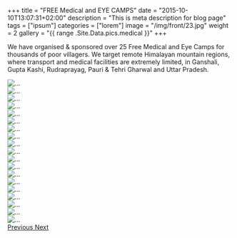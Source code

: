+++
title = "FREE Medical and EYE CAMPS"
date = "2015-10-10T13:07:31+02:00"
description = "This is meta description for blog page"
tags = ["ipsum"]
categories = ["lorem"]
image = "/img/front/23.jpg"
weight = 2
gallery = "{{ range .Site.Data.pics.medical }}"
+++

We have organised & sponsored over 25 Free Medical and Eye Camps for thousands of poor villagers. We target remote Himalayan mountain regions, where transport and medical facilities are extremely limited, in Ganshali, Gupta Kashi, Rudraprayag, Pauri & Tehri Gharwal and Uttar Pradesh.


 <div id="carouselExampleControls" class="carousel slide" data-ride="carousel" >
            <div class="carousel-inner">
              <div class="carousel-item active">
                <img src="/img/FREE Medical and EYE CAMPS/1.jpg" class="d-block w-100" alt="...">
              </div> 
              <div class="carousel-item"> 
                <img src="/img/FREE Medical and EYE CAMPS/2.jpg" class="d-block  w-100" alt="...">
              </div>
              <div class="carousel-item"> 
                <img src="/img/FREE Medical and EYE CAMPS/3.jpg" class="d-block  w-100" alt="...">
              </div>
              <div class="carousel-item"> 
                <img src="/img/FREE Medical and EYE CAMPS/4.jpg" class="d-block  w-100" alt="...">
              </div>
              <div class="carousel-item"> 
                <img src="/img/FREE Medical and EYE CAMPS/5.jpg" class="d-block  w-100" alt="...">
              </div>
              <div class="carousel-item"> 
                <img src="/img/FREE Medical and EYE CAMPS/6.jpg" class="d-block  w-100" alt="...">
              </div>
              <div class="carousel-item"> 
                <img src="/img/FREE Medical and EYE CAMPS/7.jpg" class="d-block  w-100" alt="...">
              </div>
              <div class="carousel-item"> 
                <img src="/img/FREE Medical and EYE CAMPS/8.jpg" class="d-block  w-100" alt="...">
              </div><div class="carousel-item"> 
                <img src="/img/FREE Medical and EYE CAMPS/9.jpg" class="d-block  w-100" alt="...">
              </div><div class="carousel-item"> 
                <img src="/img/FREE Medical and EYE CAMPS/10.jpg" class="d-block  w-100" alt="...">
              </div><div class="carousel-item"> 
                <img src="/img/FREE Medical and EYE CAMPS/11.jpg" class="d-block  w-100" alt="...">
              </div><div class="carousel-item"> 
                <img src="/img/FREE Medical and EYE CAMPS/12.jpg" class="d-block  w-100" alt="...">
              </div><div class="carousel-item"> 
                <img src="/img/FREE Medical and EYE CAMPS/13.jpg" class="d-block  w-100" alt="...">
              </div><div class="carousel-item"> 
                <img src="/img/FREE Medical and EYE CAMPS/14.jpg" class="d-block  w-100" alt="...">
              </div><div class="carousel-item"> 
                <img src="/img/FREE Medical and EYE CAMPS/15.jpg" class="d-block  w-100" alt="...">
              </div><div class="carousel-item"> 
                <img src="/img/FREE Medical and EYE CAMPS/16.jpg" class="d-block  w-100" alt="...">
              </div><div class="carousel-item"> 
                <img src="/img/FREE Medical and EYE CAMPS/17.jpg" class="d-block  w-100" alt="...">
              </div><div class="carousel-item"> 
                <img src="/img/FREE Medical and EYE CAMPS/18.jpg" class="d-block  w-100" alt="...">
              </div><div class="carousel-item"> 
                <img src="/img/FREE Medical and EYE CAMPS/19.jpg" class="d-block  w-100" alt="...">
              </div>
            </div><!--end-->
            <a class="carousel-control-prev" href="#carouselExampleControls" role="button" data-slide="prev">
              <span class="carousel-control-prev-icon" aria-hidden="true"></span>
              <span class="sr-only">Previous</span>
            </a>
            <a class="carousel-control-next" href="#carouselExampleControls" role="button" data-slide="next">
              <span class="carousel-control-next-icon" aria-hidden="true"></span>
              <span class="sr-only">Next</span>
            </a>
          </div>
